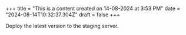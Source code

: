 +++
title = "This is a content created on 14-08-2024 at 3:53 PM"
date = "2024-08-14T10:32:37.304Z"
draft = false
+++

  Deploy the latest version to the staging server.
        